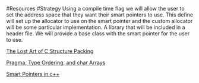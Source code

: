 #Resources
#Strategy
Using a compile time flag we will allow the user to set the address space that they want their smart pointers to use. This define will set up the allocator to use on the smart pointer and the custom allocator will be some particular implementation. A library that will be included in a header file. We will provide a base class with the smart pointer for the user to use.

[The Lost Art of C Structure Packing](http://www.catb.org/esr/structure-packing/#_bitfields)

[Pragma, Type Ordering, and char Arrays](http://stackoverflow.com/questions/4301759/disable-structure-padding-in-c-without-using-pragma)

[Smart Pointers in c++](https://msdn.microsoft.com/en-us/library/hh279674.aspx)
